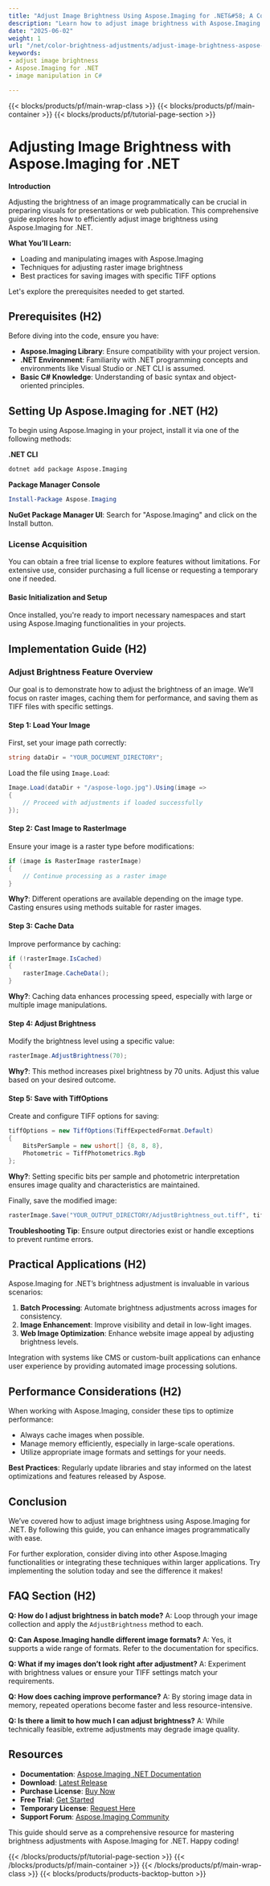 ```yaml
---
title: "Adjust Image Brightness Using Aspose.Imaging for .NET&#58; A Comprehensive Guide"
description: "Learn how to adjust image brightness with Aspose.Imaging for .NET. This guide covers loading, manipulating, and saving images, perfect for enhancing your .NET applications."
date: "2025-06-02"
weight: 1
url: "/net/color-brightness-adjustments/adjust-image-brightness-aspose-imaging-net/"
keywords:
- adjust image brightness
- Aspose.Imaging for .NET
- image manipulation in C#

---
```


{{< blocks/products/pf/main-wrap-class >}}
{{< blocks/products/pf/main-container >}}
{{< blocks/products/pf/tutorial-page-section >}}
# Adjusting Image Brightness with Aspose.Imaging for .NET

**Introduction**

Adjusting the brightness of an image programmatically can be crucial in preparing visuals for presentations or web publication. This comprehensive guide explores how to efficiently adjust image brightness using Aspose.Imaging for .NET.

**What You’ll Learn:**
- Loading and manipulating images with Aspose.Imaging
- Techniques for adjusting raster image brightness
- Best practices for saving images with specific TIFF options

Let's explore the prerequisites needed to get started.

## Prerequisites (H2)

Before diving into the code, ensure you have:
- **Aspose.Imaging Library**: Ensure compatibility with your project version.
- **.NET Environment**: Familiarity with .NET programming concepts and environments like Visual Studio or .NET CLI is assumed.
- **Basic C# Knowledge**: Understanding of basic syntax and object-oriented principles.

## Setting Up Aspose.Imaging for .NET (H2)

To begin using Aspose.Imaging in your project, install it via one of the following methods:

**.NET CLI**
```bash
dotnet add package Aspose.Imaging
```

**Package Manager Console**
```powershell
Install-Package Aspose.Imaging
```

**NuGet Package Manager UI**: Search for "Aspose.Imaging" and click on the Install button.

### License Acquisition

You can obtain a free trial license to explore features without limitations. For extensive use, consider purchasing a full license or requesting a temporary one if needed.

#### Basic Initialization and Setup
Once installed, you're ready to import necessary namespaces and start using Aspose.Imaging functionalities in your projects.

## Implementation Guide (H2)

### Adjust Brightness Feature Overview

Our goal is to demonstrate how to adjust the brightness of an image. We’ll focus on raster images, caching them for performance, and saving them as TIFF files with specific settings.

#### Step 1: Load Your Image
First, set your image path correctly:

```csharp
string dataDir = "YOUR_DOCUMENT_DIRECTORY";
```

Load the file using `Image.Load`:

```csharp
Image.Load(dataDir + "/aspose-logo.jpg").Using(image =>
{
    // Proceed with adjustments if loaded successfully
});
```

#### Step 2: Cast Image to RasterImage
Ensure your image is a raster type before modifications:

```csharp
if (image is RasterImage rasterImage)
{
    // Continue processing as a raster image
}
```
**Why?**: Different operations are available depending on the image type. Casting ensures using methods suitable for raster images.

#### Step 3: Cache Data
Improve performance by caching:

```csharp
if (!rasterImage.IsCached)
{
    rasterImage.CacheData();
}
```
**Why?**: Caching data enhances processing speed, especially with large or multiple image manipulations.

#### Step 4: Adjust Brightness
Modify the brightness level using a specific value:

```csharp
rasterImage.AdjustBrightness(70);
```
**Why?**: This method increases pixel brightness by 70 units. Adjust this value based on your desired outcome.

#### Step 5: Save with TiffOptions
Create and configure TIFF options for saving:

```csharp
tiffOptions = new TiffOptions(TiffExpectedFormat.Default)
{
    BitsPerSample = new ushort[] {8, 8, 8},
    Photometric = TiffPhotometrics.Rgb
};
```
**Why?**: Setting specific bits per sample and photometric interpretation ensures image quality and characteristics are maintained.

Finally, save the modified image:

```csharp
rasterImage.Save("YOUR_OUTPUT_DIRECTORY/AdjustBrightness_out.tiff", tiffOptions);
```
**Troubleshooting Tip**: Ensure output directories exist or handle exceptions to prevent runtime errors.

## Practical Applications (H2)

Aspose.Imaging for .NET’s brightness adjustment is invaluable in various scenarios:
1. **Batch Processing**: Automate brightness adjustments across images for consistency.
2. **Image Enhancement**: Improve visibility and detail in low-light images.
3. **Web Image Optimization**: Enhance website image appeal by adjusting brightness levels.

Integration with systems like CMS or custom-built applications can enhance user experience by providing automated image processing solutions.

## Performance Considerations (H2)

When working with Aspose.Imaging, consider these tips to optimize performance:
- Always cache images when possible.
- Manage memory efficiently, especially in large-scale operations.
- Utilize appropriate image formats and settings for your needs.

**Best Practices**: Regularly update libraries and stay informed on the latest optimizations and features released by Aspose.

## Conclusion

We’ve covered how to adjust image brightness using Aspose.Imaging for .NET. By following this guide, you can enhance images programmatically with ease.

For further exploration, consider diving into other Aspose.Imaging functionalities or integrating these techniques within larger applications. Try implementing the solution today and see the difference it makes!

## FAQ Section (H2)

**Q: How do I adjust brightness in batch mode?**
A: Loop through your image collection and apply the `AdjustBrightness` method to each.

**Q: Can Aspose.Imaging handle different image formats?**
A: Yes, it supports a wide range of formats. Refer to the documentation for specifics.

**Q: What if my images don’t look right after adjustment?**
A: Experiment with brightness values or ensure your TIFF settings match your requirements.

**Q: How does caching improve performance?**
A: By storing image data in memory, repeated operations become faster and less resource-intensive.

**Q: Is there a limit to how much I can adjust brightness?**
A: While technically feasible, extreme adjustments may degrade image quality.

## Resources
- **Documentation**: [Aspose.Imaging .NET Documentation](https://reference.aspose.com/imaging/net/)
- **Download**: [Latest Release](https://releases.aspose.com/imaging/net/)
- **Purchase License**: [Buy Now](https://purchase.aspose.com/buy)
- **Free Trial**: [Get Started](https://releases.aspose.com/imaging/net/)
- **Temporary License**: [Request Here](https://purchase.aspose.com/temporary-license/)
- **Support Forum**: [Aspose.Imaging Community](https://forum.aspose.com/c/imaging/10)

This guide should serve as a comprehensive resource for mastering brightness adjustments with Aspose.Imaging for .NET. Happy coding!

{{< /blocks/products/pf/tutorial-page-section >}}
{{< /blocks/products/pf/main-container >}}
{{< /blocks/products/pf/main-wrap-class >}}
{{< blocks/products/products-backtop-button >}}